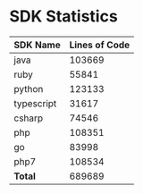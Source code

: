 # SDK Statistics

| SDK Name | Lines of Code |
| -------- | ------------- |
| java | 103669 |
| ruby | 55841 |
| python | 123133 |
| typescript | 31617 |
| csharp | 74546 |
| php | 108351 |
| go | 83998 |
| php7 | 108534 |
| **Total** | 689689 |
